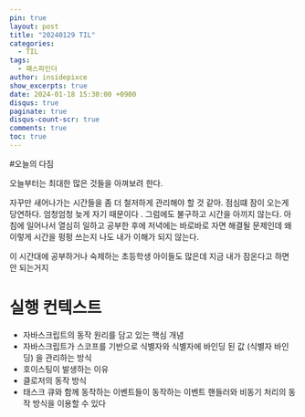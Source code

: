 ```yaml
---
pin: true
layout: post
title: "20240129 TIL"
categories:
  - TIL
tags:
  - 패스파인더
author: insidepixce
show_excerpts: true
date: 2024-01-18 15:30:00 +0900
disqus: true
paginate: true
disqus-count-scr: true
comments: true
toc: true
---
```


#오늘의 다짐

오늘부터는 최대한 많은 것들을 아껴보려 한다.

자꾸만 새어나가는 시간들을 좀 더 철저하게 관리해야 할 것 같아. 점심떄 잠이 오는게 당연하다. 엄청엄청 늦게 자기 때문이다 . 그럼에도 불구하고 시간을 아끼지 않는다. 아침에 일어나서 열심히 일하고 공부한 후에 저녁에는 바로바로 자면 해결될 문제인데 왜 이렇게 시간을 펑펑 쓰는지 나도 내가 이해가 되지 않는다.

이 시간대에 공부하거나 숙제하는 초등학생 아이들도 많은데 지금 내가 잠온다고 하면 안 되는거지 


# 실행 컨텍스트
- 자바스크립트의 동작 원리를 담고 있는 핵심 개념
- 자바스크립트가 스코프를 기반으로 식별자와 식별자에 바인딩 된 값 (식별자 바인딩) 을 관리하는 방식
- 호이스팅이 발생하는 이유
- 클로저의 동작 방식
- 태스크 큐와 함께 동작하는 이벤트들이 동작하는 이벤트 핸들러와 비동기 처리의 동작 방식을 이용할 수 있다 